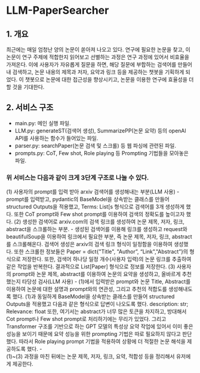 # LLM-PaperSearcher

## 1. 개요
최근에는 매일 엄청난 양의 논문이 쏟아져 나오고 있다. 연구에 필요한 논문을 찾고, 이 논문이 연구 주제에 적합한지 읽어보고 선별하는 과정은 연구 과정에 있어서 비효율을 가져온다. 이에 사용자가 자유롭게 질문을 하면, 해당 질문에 부합하는 검색어를 만들어내 검색하고, 논문 내용의 제목과 저자, 요약과 링크 등을 제공하는 챗봇을 기획하게 되었다. 이 챗봇으로 논문에 대한 접근성을 향상시키고, 논문을 이용한 연구에 효율성을 더할 것을 기대한다.

## 2. 서비스 구조 
- main.py: 메인 실행 파일. 
- LLM.py: generateST(검색어 생성), SummarizePP(논문 요약) 등의 openAl API를 사용하는 함수가 들어있는 파일. 
- parser.py: searchPaper(논문 검색 및 스크롤) 등 웹 파싱에 관련된 파일. 
- prompts.py: CoT, Few shot, Role playing 등 Prompting 기법들을 모아놓은 파일. 

### 위 서비스는 다음과 같이 크게 3단계 구조로 나눌 수 있다. 
  (1) 사용자의 prompt를 입력 받아 arxiv 검색어를 생성해내는 부분(LLM 사용) 
    - prompt를 입력받고, pydantic의 BaseModel을 상속받는 클래스를 만들어 structured Outputs을 적용했고, Terms: List[s 형식으로 검색어를 3개 생성하게 했다. 또한 CoT prompt와 Few shot prompt를 이용하여 검색의 정확도를 높이고자 했다.
  (2) 생성한 검색어로 arxiv.com의 검색 링크를 생성하여 논문 제목, 저자, 링크, abstract을 스크롤하는 부분. 
    - 생성된 검색어를 이용해 링크를 생성하고 request와 beautifulSoup을 이용하여 링크에서 필요한 부분, 즉 논문 제목, 저자, 링크, abstract를 스크롤해온다. 검색어 생성은 arxiv의 검색 링크 형식이 일정함을 이용하여 생성했다. 또한 스크롤한 정보들은 Paper = dict{"Title", "Author”, “Link","Abstract”}의 형식으로 저장한다. 또한, 검색어 하나당 일정 개수(사용자 입력)의 논문 링크를 추출하여 같은 작업을 반복한다. 결과적으로 List[Paper] 형식으로 정보를 저장한다. 
  (3) 사용자의 prompt와 논문 제목, abstract를 이용하여 논문의 요약을 생성하고, 올바르게 추천했는지 타당성 검사(LLM 사용) 
    - (1)에서 입력받은 prompt와 논문 Title, Abstract를 이용하여 논문에 대한 설명과 prompt와의 연관성, 그리고 추천의 적합도를 생성해내도록 했다. (1)과 동일하게 BaseModel을 상속받는 클래스를 만들어 structured Outputs을 적용했고 다음과 같은 형식으로 답변이 나오도록 했다. description: str; Relevance: float 또한, 여기서는 abstract가 너무 많은 토큰을 차지하고, 방대해서 Cot prompt나 Few shot prompt로 처리하기에는 무리가 있었다. 그리고Transformer 구조를 기반으로 하는 GPT 모델의 특성상 요약 작업에 있어서 이미 좋은 성능을 보이기 때문에 요약 성능을 위한 prompting 기법은 따로 필요하지 않다고 판단했다. 따라서 Role playing prompt 기법을 
적용하여 상황에 더 적절한 논문 해석을 제공하도록 했다.
    -  
(1)~(3) 과정을 마친 뒤에는 논문 제목, 저자, 링크, 요약, 적합성 등을 정리해서 유저에게 제공한다.
